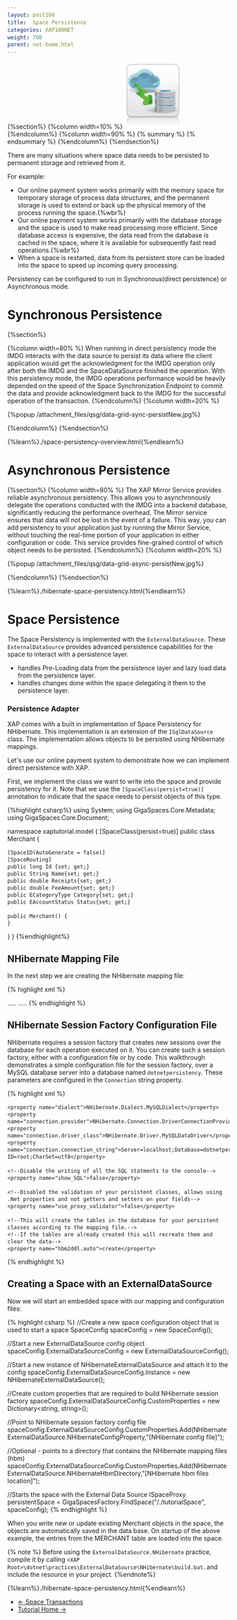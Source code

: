 ```yaml
---
layout: post100
title:  Space Persistence
categories: XAP100NET
weight: 700
parent: net-home.html
---
```

 
{%section%}
  {%column width=10% %}
  ![cassandra.png](/attachment_files/qsg/persistence.png)
  {%endcolumn%}
  {%column width=90% %}
  {% summary   %} {% endsummary %}
  {%endcolumn%}
  {%endsection%}


There are many situations where space data needs to be persisted to permanent storage and retrieved from it.

For example:

* Our online payment system works primarily with the memory space for temporary storage of process data structures, and the permanent storage is used to extend or back up the physical memory of the process running the space.{%wbr%}
* Our online payment system works primarily with the database storage and the space is used to make read processing more efficient. Since database access is expensive, the data read from the database is cached in the space, where it is available for subsequently fast read operations.{%wbr%}
* When a space is restarted, data from its persistent store can be loaded into the space to speed up incoming query processing.



Persistency can be configured to run in Synchronous(direct persistence) or Asynchronous mode.

# Synchronous Persistence
{%section%}

{%column width=80% %}
When running in direct persistency mode the IMDG interacts with the data source to persist its data where the client application would get the acknowledgment for the IMDG operation only after both the IMDG and the SpaceDataSource finished the operation. With this persistency mode, the IMDG operations performance would be heavily depended on the speed of the Space Synchronization Endpoint to commit the data and provide acknowledgment back to the IMDG for the successful operation of the transaction.
{%endcolumn%}
{%column width=20% %}

{%popup /attachment_files/qsg/data-grid-sync-persistNew.jpg%}


{%endcolumn%}
{%endsection%}

{%learn%}./space-persistency-overview.html{%endlearn%}



# Asynchronous Persistence
{%section%}
{%column width=80% %}
The XAP Mirror Service provides reliable asynchronous persistency. This allows you to asynchronously delegate the operations conducted with the IMDG into a backend database, significantly reducing the performance overhead. The Mirror service ensures that data will not be lost in the event of a failure. This way, you can add persistency to your application just by running the Mirror Service, without touching the real-time portion of your application in either configuration or code. This service provides fine-grained control of which object needs to be persisted.
{%endcolumn%}
{%column width=20% %}

{%popup /attachment_files/qsg/data-grid-async-persistNew.jpg%}


{%endcolumn%}
{%endsection%}

{%learn%}./hibernate-space-persistency.html{%endlearn%}

 


# Space Persistence
The Space Persistency is implemented with the `ExternalDataSource`. These `ExternalDataSource` provides advanced persistence capabilities for the space to interact with a persistence layer.

- handles Pre-Loading data from the persistence layer and lazy load data from the persistence layer.
- handles changes done within the space delegating it them to the persistence layer.


### Persistence Adapter
XAP comes with a built in implementation of Space Persistency for NHibernate. This implementation is an extension of the `ISqlDataSource` class. The implementation allows objects to be persisted using NHibernate mappings.






Let's use our online payment system to demonstrate how we can implement direct persistence with XAP. 

First, we implement the class we want to write into the space and provide persistency for it.
Note that we use the `[SpaceClass(persist=true)]` annotation to indicate that the space needs to persist objects of this type.

{%highlight csharp%}
using System;
using GigaSpaces.Core.Metadata;
using GigaSpaces.Core.Document;

namespace xaptutorial.model
{
  [SpaceClass(persist=true)]
  public class Merchant {

	[SpaceID(AutoGenerate = false)]
	[SpaceRouting]
	public long Id {set; get;}
	public String Name{set; get;}
	public double Receipts{set; get;}
	public double FeeAmount{set; get;}
	public ECategoryType Category{set; get;}
	public EAccountStatus Status{set; get;}

	public Merchant() {
	}
  }
}
{%endhighlight%}

## NHibernate Mapping File

In the next step we are creating the NHibernate mapping file:

{% highlight xml %}
<?xml version="1.0"?>
<hibernate-mapping xmlns="urn:nhibernate-mapping-2.2">
  <class name="xaptutorial.model.Merchant" table="MERCHANT">
    <id name="Id" column="ID" type="int">
      <generator class="assigned"/>
    </id>
    <property name="Name" />
    .....
    .....
  </class>
</hibernate-mapping>
{% endhighlight %}

## NHibernate Session Factory Configuration File

NHibernate requires a session factory that creates new sessions over the database for each operation executed on it. You can create such a session factory, either with a configuration file or by code. This walkthrough demonstrates a simple configuration file for the session factory, over a MySQL database server into a database named `dotnetpersistency`. These parameters are configured in the `Connection` string property.


{% highlight xml %}
<?xml version="1.0" ?>
<hibernate-configuration  xmlns="urn:nhibernate-configuration-2.2" >
  <session-factory>

    <property name="dialect">NHibernate.Dialect.MySQLDialect</property>
    <property name="connection.provider">NHibernate.Connection.DriverConnectionProvider</property>
    <property name="connection.driver_class">NHibernate.Driver.MySQLDataDriver</property>
    <property name="connection.connection_string">Server=localhost;Database=dotnetpersistency;User ID=root;CharSet=utf8</property>

    <!--Disable the writing of all the SQL statments to the console-->
    <property name="show_SQL">false</property>

    <!--Disabled the validation of your persistent classes, allows using .Net properties and not getters and setters on your fields-->
    <property name="use_proxy_validator">false</property>

    <!--This will create the tables in the database for your persistent classes according to the mapping file.-->
    <!--If the tables are already created this will recreate them and clear the data-->
    <property name="hbm2ddl.auto">create</property>

  </session-factory>
</hibernate-configuration>
{% endhighlight %}




## Creating a Space with an ExternalDataSource

Now we will start an embedded space with our mapping and configuration files:

{% highlight csharp %}
//Create a new space configuration object that is used to start a space
SpaceConfig spaceConfig = new SpaceConfig();

//Start a new ExternalDataSource config object
spaceConfig.ExternalDataSourceConfig = new ExternalDataSourceConfig();

//Start a new instance of NHibernateExternalDataSource and attach it to the config
spaceConfig.ExternalDataSourceConfig.Instance = new NHibernateExternalDataSource();

//Create custom properties that are required to build NHibernate session factory
spaceConfig.ExternalDataSourceConfig.CustomProperties = new Dictionary<string, string>();

//Point to NHibernate session factory config file
spaceConfig.ExternalDataSourceConfig.CustomProperties.Add(NHibernateExternalDataSource.NHibernateConfigProperty,"[NHibernate config file]");

//Optional - points to a directory that contains the NHibernate mapping files (hbm)
spaceConfig.ExternalDataSourceConfig.CustomProperties.Add(NHibernateExternalDataSource.NHibernateHbmDirectory,"[NHibernate hbm files location]");

//Starts the space with the External Data Source
ISpaceProxy persistentSpace = GigaSpacesFactory.FindSpace("/./tutorialSpace", spaceConfig);
{% endhighlight %}

When you write new or update existing Merchant objects in the space, the objects are automatically saved in the data base. On startup of the above example, the entries from the MERCHANT table are loaded into the space.


{% note %}
Before using the `ExternalDataSource.NHibernate` practice, compile it by calling `<XAP Root>\dotnet\practices\ExternalDataSource\NHibernate\build.bat`. and include the resource in your project.
{%endnote%}


{%learn%}./hibernate-space-persistency.html{%endlearn%}


<ul class="pager">
  <li class="previous"><a href="./net-tutorial-part6.html">&larr; Space Transactions</a></li>
  <li class="next"><a href="./net-home.html">Tutorial Home &rarr;</a></li>
</ul>

